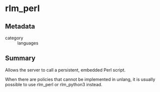 # rlm_perl
## Metadata
<dl>
  <dt>category</dt><dd>languages</dd>
</dl>

## Summary

Allows the server to call a persistent, embedded Perl script.

When there are policies that cannot be implemented in unlang, it
is usually possible to use rlm_perl or rlm_python3 instead.
